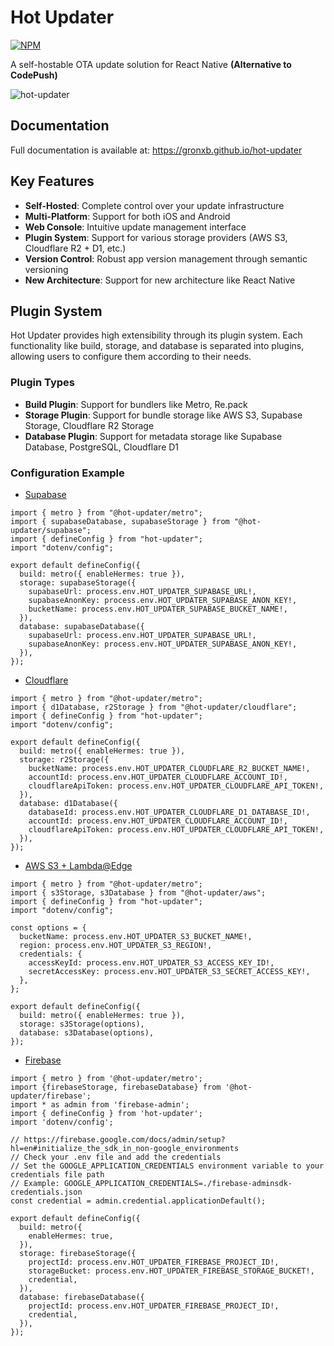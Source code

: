   # Hot Updater
  
[![NPM](https://img.shields.io/npm/v/hot-updater)](https://www.npmjs.com/package/hot-updater)

  A self-hostable OTA update solution for React Native **(Alternative to CodePush)**

  ![hot-updater](https://raw.githubusercontent.com/gronxb/hot-updater/main/demo.gif)


  ## Documentation

  Full documentation is available at:
  https://gronxb.github.io/hot-updater

  ## Key Features

  - **Self-Hosted**: Complete control over your update infrastructure
  - **Multi-Platform**: Support for both iOS and Android
  - **Web Console**: Intuitive update management interface
  - **Plugin System**: Support for various storage providers (AWS S3, Cloudflare R2 + D1, etc.)
  - **Version Control**: Robust app version management through semantic versioning
  - **New Architecture**: Support for new architecture like React Native


  ## Plugin System

  Hot Updater provides high extensibility through its plugin system. Each functionality like build, storage, and database is separated into plugins, allowing users to configure them according to their needs.

  ### Plugin Types

  - **Build Plugin**: Support for bundlers like Metro, Re.pack
  - **Storage Plugin**: Support for bundle storage like AWS S3, Supabase Storage, Cloudflare R2 Storage
  - **Database Plugin**: Support for metadata storage like Supabase Database, PostgreSQL, Cloudflare D1

  ### Configuration Example

  * [Supabase](https://gronxb.github.io/hot-updater/guide/providers/1_supabase.html)
  ```tsx
  import { metro } from "@hot-updater/metro";
  import { supabaseDatabase, supabaseStorage } from "@hot-updater/supabase";
  import { defineConfig } from "hot-updater";
  import "dotenv/config";

  export default defineConfig({
    build: metro({ enableHermes: true }),
    storage: supabaseStorage({
      supabaseUrl: process.env.HOT_UPDATER_SUPABASE_URL!,
      supabaseAnonKey: process.env.HOT_UPDATER_SUPABASE_ANON_KEY!,
      bucketName: process.env.HOT_UPDATER_SUPABASE_BUCKET_NAME!,
    }),
    database: supabaseDatabase({
      supabaseUrl: process.env.HOT_UPDATER_SUPABASE_URL!,
      supabaseAnonKey: process.env.HOT_UPDATER_SUPABASE_ANON_KEY!,
    }),
  });
  ```

* [Cloudflare](https://gronxb.github.io/hot-updater/guide/providers/2_cloudflare.html)
```tsx
import { metro } from "@hot-updater/metro";
import { d1Database, r2Storage } from "@hot-updater/cloudflare";
import { defineConfig } from "hot-updater";
import "dotenv/config";

export default defineConfig({
  build: metro({ enableHermes: true }),
  storage: r2Storage({
    bucketName: process.env.HOT_UPDATER_CLOUDFLARE_R2_BUCKET_NAME!,
    accountId: process.env.HOT_UPDATER_CLOUDFLARE_ACCOUNT_ID!,
    cloudflareApiToken: process.env.HOT_UPDATER_CLOUDFLARE_API_TOKEN!,
  }),
  database: d1Database({
    databaseId: process.env.HOT_UPDATER_CLOUDFLARE_D1_DATABASE_ID!,
    accountId: process.env.HOT_UPDATER_CLOUDFLARE_ACCOUNT_ID!,
    cloudflareApiToken: process.env.HOT_UPDATER_CLOUDFLARE_API_TOKEN!,
  }),
});
```

* [AWS S3 + Lambda@Edge](https://gronxb.github.io/hot-updater/guide/providers/3_aws-s3-lambda-edge.html)
```tsx
import { metro } from "@hot-updater/metro";
import { s3Storage, s3Database } from "@hot-updater/aws";
import { defineConfig } from "hot-updater";
import "dotenv/config";

const options = {
  bucketName: process.env.HOT_UPDATER_S3_BUCKET_NAME!,
  region: process.env.HOT_UPDATER_S3_REGION!,
  credentials: {
    accessKeyId: process.env.HOT_UPDATER_S3_ACCESS_KEY_ID!,
    secretAccessKey: process.env.HOT_UPDATER_S3_SECRET_ACCESS_KEY!,
  },
};

export default defineConfig({
  build: metro({ enableHermes: true }),
  storage: s3Storage(options),
  database: s3Database(options),
});
```

* [Firebase](https://gronxb.github.io/hot-updater/guide/providers/4_firebase.html)
```tsx
import { metro } from '@hot-updater/metro';
import {firebaseStorage, firebaseDatabase} from '@hot-updater/firebase';
import * as admin from 'firebase-admin';
import { defineConfig } from 'hot-updater';
import 'dotenv/config';

// https://firebase.google.com/docs/admin/setup?hl=en#initialize_the_sdk_in_non-google_environments
// Check your .env file and add the credentials
// Set the GOOGLE_APPLICATION_CREDENTIALS environment variable to your credentials file path
// Example: GOOGLE_APPLICATION_CREDENTIALS=./firebase-adminsdk-credentials.json
const credential = admin.credential.applicationDefault();

export default defineConfig({
  build: metro({
    enableHermes: true,
  }),
  storage: firebaseStorage({
    projectId: process.env.HOT_UPDATER_FIREBASE_PROJECT_ID!,
    storageBucket: process.env.HOT_UPDATER_FIREBASE_STORAGE_BUCKET!,
    credential,
  }),
  database: firebaseDatabase({
    projectId: process.env.HOT_UPDATER_FIREBASE_PROJECT_ID!,
    credential,
  }),
});
```


